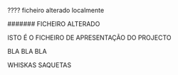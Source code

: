 ???? ficheiro alterado localmente

####### FICHEIRO ALTERADO

ISTO É O FICHEIRO DE APRESENTAÇÃO DO PROJECTO

BLA
BLA
BLA

WHISKAS SAQUETAS

